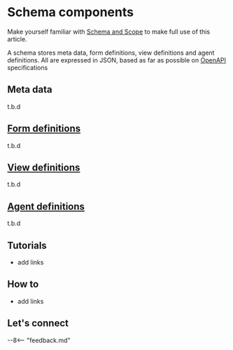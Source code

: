 # Schema components

Make yourself familiar with [Schema and Scope](../../topicguides/schemascope.md) to make full use of this article.

A schema stores meta data, form definitions, view definitions and agent definitions. All are expressed in JSON, based as far as possible on [OpenAPI](#) specifications

## Meta data

t.b.d

## [Form definitions](./formdefinitions.md)

t.b.d

## [View definitions](./viewdefinitions.md)

t.b.d

## [Agent definitions](./agentdefinitions.md)

t.b.d

## Tutorials

- add links

## How to

- add links

## Let's connect

--8<-- "feedback.md"
